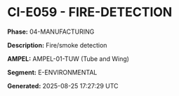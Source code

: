 # CI-E059 - FIRE-DETECTION

**Phase:** 04-MANUFACTURING

**Description:** Fire/smoke detection

**AMPEL:** AMPEL-01-TUW (Tube and Wing)

**Segment:** E-ENVIRONMENTAL

**Generated:** 2025-08-25 17:27:29 UTC
